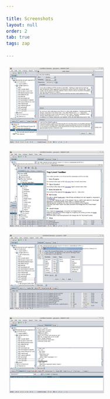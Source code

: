 ```yaml
---

title: Screenshots
layout: null
order: 2
tab: true
tags: zap

---
```


<img src="assets/images/800px-ZAP-ScreenShotAddAlert.png.jpeg" alt="image" width="260px" style="padding:8px;"/><img src="assets/images/800px-ZAP-ScreenShotHelp.png.jpeg" alt="image" width="260px" style="padding:8px;"/>
<img src="assets/images/800px-ZAP-ScreenShotHistoryFilter.png.jpeg" alt="image" width="260px" style="padding:8px;"/><img src="assets/images/800px-ZAP-ScreenShotSearchTab.png.jpeg" alt="image" width="260px" style="padding:8px;"/>

